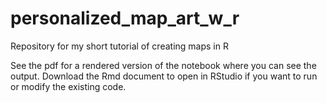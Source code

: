 # personalized_map_art_w_r
Repository for my short tutorial of creating maps in R 

See the pdf for a rendered version of the notebook where you can see the output. Download the Rmd document to open in RStudio if you want to run or modify the existing code.
